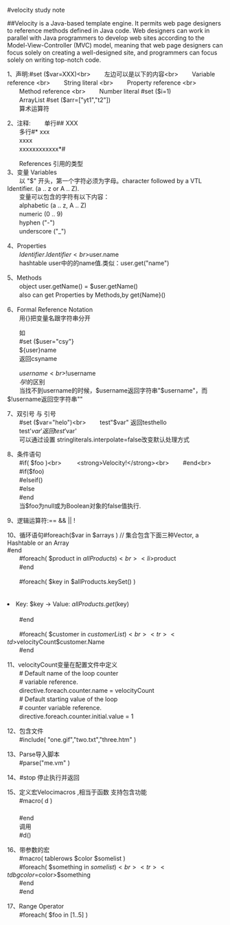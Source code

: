 #velocity study note

##Velocity is a Java-based template engine. It permits web page designers to reference methods defined in Java code. Web designers can work in parallel with Java programmers to develop web sites according to the Model-View-Controller (MVC) model, meaning that web page designers can focus solely on creating a well-designed site, and programmers can focus solely on writing top-notch code.

  1、声明:#set ($var=XXX)<br>
　　左边可以是以下的内容<br>
　　Variable reference <br>
　　String literal <br>
　　Property reference <br>
　　Method reference <br>
　　Number literal #set ($i=1)<br> 
　　ArrayList #set ($arr=["yt1","t2"])<br>
　　算术运算符<br>

2、注释:
　　单行## XXX<br>
　　多行#* xxx<br>
　　xxxx<br>
　　xxxxxxxxxxxx*#<br>

　　References 引用的类型<br>
3、变量 Variables <br>
　　以 "$" 开头，第一个字符必须为字母。character followed by a VTL Identifier. (a .. z or A .. Z).<br>
　　变量可以包含的字符有以下内容：<br>
　　alphabetic (a .. z, A .. Z) <br>
　　numeric (0 .. 9) <br>
　　hyphen ("-") <br>
　　underscore ("_") <br>

4、Properties <br>
　　$Identifier.Identifier<br>
　　$user.name<br>
　　hashtable user中的的name值.类似：user.get("name")<br>

5、Methods <br>
　　object user.getName() = $user.getName()<br>
　　also can get Properties by Methods,by get{Name}()<br>

6、Formal Reference Notation <br>
　　用{}把变量名跟字符串分开 <br>

　　如<br>
　　#set ($user="csy"}<br>
　　${user}name <br>
　　返回csyname<br>

　　$username<br>
　　$!username<br>
　　$与$!的区别<br>
　　当找不到username的时候，$username返回字符串"$username"，而$!username返回空字符串""<br> 

7、双引号 与 引号 <br>
　　#set ($var="helo")<br>
　　test"$var" 返回testhello<br>
　　test'$var' 返回test'$var'<br>
　　可以通过设置 stringliterals.interpolate=false改变默认处理方式<br>

8、条件语句<br>
　　#if( $foo )<br> 
　　 <strong>Velocity!</strong><br>
　　#end<br>
　　#if($foo)<br>
　　#elseif()<br>
　　#else<br>
　　#end<br>
　　当$foo为null或为Boolean对象的false值执行.<br>

9、逻辑运算符:== && || !<br>

10、循环语句#foreach($var in $arrays ) // 集合包含下面三种Vector, a Hashtable or an Array<br>
    #end<br>
　　#foreach( $product in $allProducts )<br>
　　 <li>$product</li><br>
　　#end<br>

　　#foreach( $key in $allProducts.keySet() )<br>
　　 <li>Key: $key -> Value: $allProducts.get($key)</li><br>
　　#end<br>

　　#foreach( $customer in $customerList )<br>
　　 <tr><td>$velocityCount</td><td>$customer.Name</td></tr><br>
　　#end<br>

11、velocityCount变量在配置文件中定义<br>
　　# Default name of the loop counter<br>
　　# variable reference.<br>
　　directive.foreach.counter.name = velocityCount<br>
　　# Default starting value of the loop<br>
　　# counter variable reference.<br>
　　directive.foreach.counter.initial.value = 1<br>

12、包含文件 <br>
　　#include( "one.gif","two.txt","three.htm" )<br>

13、Parse导入脚本<br>
　　#parse("me.vm" )<br>

14、#stop 停止执行并返回<br> 

15、定义宏Velocimacros ,相当于函数 支持包含功能<br>
　　#macro( d )<br>
　　 <tr><td></td></tr><br>
　　#end<br>
　　调用 <br>
　　#d()<br>

16、带参数的宏<br>
　　#macro( tablerows $color $somelist )<br>
　　#foreach( $something in $somelist )<br>
　　 <tr><td bgcolor=$color>$something</td></tr><br>
　　#end<br>
　　#end<br>

17、Range Operator <br>
　　#foreach( $foo in [1..5] )<br>
